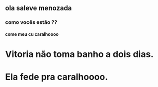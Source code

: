 ## ola saleve menozada
### como vocês estão ??
#### come meu cu caralhoooo

<html>
	<head>
		<title>Vitoria é feia pra caralho</title>
	</head>

<body>
	<h1> Vitoria não toma banho a dois dias. </h1>
	<h1>Ela fede pra caralhoooo. </h1>
</body>
